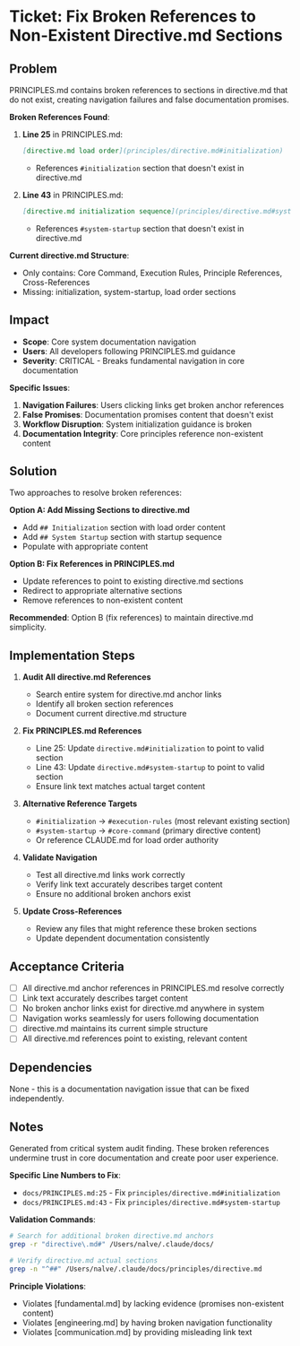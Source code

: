 
# Ticket: Fix Broken References to Non-Existent Directive.md Sections

## Problem

PRINCIPLES.md contains broken references to sections in directive.md that do not exist, creating navigation failures and false documentation promises.

**Broken References Found**:

1. **Line 25** in PRINCIPLES.md:
   ```markdown
   [directive.md load order](principles/directive.md#initialization)
   ```
   - References `#initialization` section that doesn't exist in directive.md

2. **Line 43** in PRINCIPLES.md:
   ```markdown
   [directive.md initialization sequence](principles/directive.md#system-startup)  
   ```
   - References `#system-startup` section that doesn't exist in directive.md

**Current directive.md Structure**:
- Only contains: Core Command, Execution Rules, Principle References, Cross-References
- Missing: initialization, system-startup, load order sections

## Impact

- **Scope**: Core system documentation navigation
- **Users**: All developers following PRINCIPLES.md guidance
- **Severity**: CRITICAL - Breaks fundamental navigation in core documentation

**Specific Issues**:
1. **Navigation Failures**: Users clicking links get broken anchor references
2. **False Promises**: Documentation promises content that doesn't exist
3. **Workflow Disruption**: System initialization guidance is broken
4. **Documentation Integrity**: Core principles reference non-existent content

## Solution

Two approaches to resolve broken references:

**Option A: Add Missing Sections to directive.md**
- Add `## Initialization` section with load order content
- Add `## System Startup` section with startup sequence
- Populate with appropriate content

**Option B: Fix References in PRINCIPLES.md**
- Update references to point to existing directive.md sections
- Redirect to appropriate alternative sections
- Remove references to non-existent content

**Recommended**: Option B (fix references) to maintain directive.md simplicity.

## Implementation Steps

1. **Audit All directive.md References**
   - Search entire system for directive.md anchor links
   - Identify all broken section references
   - Document current directive.md structure

2. **Fix PRINCIPLES.md References**
   - Line 25: Update `directive.md#initialization` to point to valid section
   - Line 43: Update `directive.md#system-startup` to point to valid section
   - Ensure link text matches actual target content

3. **Alternative Reference Targets**
   - `#initialization` → `#execution-rules` (most relevant existing section)
   - `#system-startup` → `#core-command` (primary directive content)
   - Or reference CLAUDE.md for load order authority

4. **Validate Navigation**
   - Test all directive.md links work correctly
   - Verify link text accurately describes target content
   - Ensure no additional broken anchors exist

5. **Update Cross-References**
   - Review any files that might reference these broken sections
   - Update dependent documentation consistently

## Acceptance Criteria

- [ ] All directive.md anchor references in PRINCIPLES.md resolve correctly
- [ ] Link text accurately describes target content
- [ ] No broken anchor links exist for directive.md anywhere in system
- [ ] Navigation works seamlessly for users following documentation
- [ ] directive.md maintains its current simple structure
- [ ] All directive.md references point to existing, relevant content

## Dependencies

None - this is a documentation navigation issue that can be fixed independently.

## Notes

Generated from critical system audit finding. These broken references undermine trust in core documentation and create poor user experience.

**Specific Line Numbers to Fix**:
- `docs/PRINCIPLES.md:25` - Fix `principles/directive.md#initialization` 
- `docs/PRINCIPLES.md:43` - Fix `principles/directive.md#system-startup`

**Validation Commands**:
```bash
# Search for additional broken directive.md anchors
grep -r "directive\.md#" /Users/nalve/.claude/docs/

# Verify directive.md actual sections
grep -n "^##" /Users/nalve/.claude/docs/principles/directive.md
```

**Principle Violations**:
- Violates [fundamental.md] by lacking evidence (promises non-existent content)
- Violates [engineering.md] by having broken navigation functionality
- Violates [communication.md] by providing misleading link text
